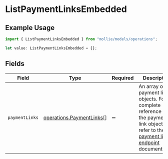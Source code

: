 # ListPaymentLinksEmbedded

## Example Usage

```typescript
import { ListPaymentLinksEmbedded } from "mollie/models/operations";

let value: ListPaymentLinksEmbedded = {};
```

## Fields

| Field                                                                                                                                                            | Type                                                                                                                                                             | Required                                                                                                                                                         | Description                                                                                                                                                      |
| ---------------------------------------------------------------------------------------------------------------------------------------------------------------- | ---------------------------------------------------------------------------------------------------------------------------------------------------------------- | ---------------------------------------------------------------------------------------------------------------------------------------------------------------- | ---------------------------------------------------------------------------------------------------------------------------------------------------------------- |
| `paymentLinks`                                                                                                                                                   | [operations.PaymentLinks](../../models/operations/paymentlinks.md)[]                                                                                             | :heavy_minus_sign:                                                                                                                                               | An array of payment link objects. For a complete reference of the payment link object, refer to the [Get payment link endpoint](get-payment-link) documentation. |